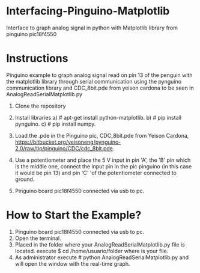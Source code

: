 # Interfacing-Pinguino-Matplotlib
Interface to graph analog signal in python with Matplotlib library from pinguino pic18f4550

# Instructions

Pinguino example to graph analog signal read on pin 13 of the penguin
with the matplotlib library through serial communication using the
pynguino communication library and CDC_8bit.pde from yeison cardona
to be seen in AnalogReadSerialMatplotlib.py

1) Clone the repository

2) Install libraries 
  a) # apt-get install python-matplotlib.
  b) # pip install pynguino.
  c) # pip install numpy.
  
3) Load the .pde in the Pinguino pic, CDC_8bit.pde from Yeison Cardona, https://bitbucket.org/yeisoneng/pynguino-2.0/raw/tip/pinguino/CDC/cdc_8bit.pde.

4) Use a potentiometer and place the 5 V input in pin 'A', the 'B' pin which is the middle one, connect the input pin in the pic pinguino (in this case it would be pin 13) and pin 'C' 'of the potentiometer connected to ground.

5) Pinguino board pic18f4550 connected via usb to pc.


# How to Start the Example?
 1) Pinguino board pic18f4550 connected via usb to pc.
 2) Open the terminal.
 3) Placed in the folder where your AnalogReadSerialMatplotlib.py file is located. execute $ cd /home/usuario/folder where is your file.
 4) As administrator execute # python AnalogReadSerialMatplotlib.py and will open the window with the real-time graph.
